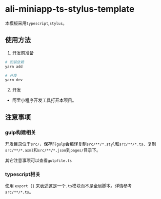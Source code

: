 # ali-miniapp-ts-stylus-template

本模板采用`typescript`,`stylus`。

## 使用方法

1. 开发前准备

```bash
# 安装依赖
yarn add

# 开发
yarn dev
```

2. 开发

  * 阿里小程序开发工具打开本项目。

## 注意事项

### gulp构建相关

开发目录位于`src/`，保存时`gulp`会编译复制`src/**/*.styl`和`src/**/*.ts`、复制`src/**/*.axml`和`src/**/*.json`到`pages/`目录下。

其它注意事项可以查看`gulpfile.ts`

### typescript相关

使用 `export {}` 来表述这是一个`.ts`模块而不是全局脚本。详情参考`src/**/*.ts`。